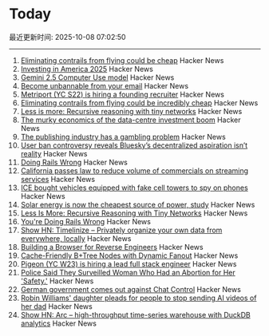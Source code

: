 # Today

最近更新时间: 2025-10-08 07:02:50

--- 
1. [Eliminating contrails from flying could be cheap](https://www.sustainabilitybynumbers.com/p/eliminating-contrails) Hacker News
2. [Investing in America 2025](https://blog.google/inside-google/company-announcements/investing-in-america-2025/) Hacker News
3. [Gemini 2.5 Computer Use model](https://blog.google/technology/google-deepmind/gemini-computer-use-model/) Hacker News
4. [Become unbannable from your email](https://karboosx.net/post/PJOveGVa/become-unbannable-from-your-emailgmail) Hacker News
5. [Metriport (YC S22) is hiring a founding recruiter](https://www.ycombinator.com/companies/metriport/jobs/uq6CuhA-founding-recruiter) Hacker News
6. [Eliminating contrails from flying could be incredibly cheap](https://www.sustainabilitybynumbers.com/p/eliminating-contrails) Hacker News
7. [Less is more: Recursive reasoning with tiny networks](https://alexiajm.github.io/2025/09/29/tiny_recursive_models.html) Hacker News
8. [The murky economics of the data-centre investment boom](https://www.economist.com/business/2025/09/30/the-murky-economics-of-the-data-centre-investment-boom) Hacker News
9. [The publishing industry has a gambling problem](https://thewalrus.ca/the-publishing-industry-has-a-gambling-problem/) Hacker News
10. [User ban controversy reveals Bluesky’s decentralized aspiration isn’t reality](https://plus.flux.community/p/banning-controversy-reveals-blueskys) Hacker News
11. [Doing Rails Wrong](https://www.bananacurvingmachine.com/articles/you-re-doing-rails-wrong) Hacker News
12. [California passes law to reduce volume of commercials on streaming services](https://www.gov.ca.gov/2025/10/06/no-more-loud-commercials-governor-newsom-signs-sb-576/) Hacker News
13. [ICE bought vehicles equipped with fake cell towers to spy on phones](https://techcrunch.com/2025/10/07/ice-bought-vehicles-equipped-with-fake-cell-towers-to-spy-on-phones/) Hacker News
14. [Solar energy is now the cheapest source of power, study](https://www.surrey.ac.uk/news/solar-energy-now-worlds-cheapest-source-power-surrey-study-finds) Hacker News
15. [Less Is More: Recursive Reasoning with Tiny Networks](https://arxiv.org/abs/2510.04871) Hacker News
16. [You're Doing Rails Wrong](https://www.bananacurvingmachine.com/articles/you-re-doing-rails-wrong) Hacker News
17. [Show HN: Timelinize – Privately organize your own data from everywhere, locally](https://timelinize.com) Hacker News
18. [Building a Browser for Reverse Engineers](https://nullpt.rs/reverse-engineering-browser) Hacker News
19. [Cache-Friendly B+Tree Nodes with Dynamic Fanout](https://jacobsherin.com/posts/2025-08-18-bplustree-struct-hack/) Hacker News
20. [Pigeon (YC W23) is hiring a lead full stack engineer](https://www.ycombinator.com/companies/pigeon/jobs/sjuJOg3-lead-full-stack-software-engineer-remote-us) Hacker News
21. [Police Said They Surveilled Woman Who Had an Abortion for Her 'Safety.'](https://www.404media.co/police-said-they-surveilled-woman-who-had-an-abortion-for-her-safety-court-records-show-they-considered-charging-her-with-a-crime/) Hacker News
22. [German government comes out against Chat Control](https://xcancel.com/paddi_hansen/status/1975595307800142205) Hacker News
23. [Robin Williams' daughter pleads for people to stop sending AI videos of her dad](https://www.bbc.co.uk/news/articles/c0r0erqk18jo) Hacker News
24. [Show HN: Arc – high-throughput time-series warehouse with DuckDB analytics](https://github.com/Basekick-Labs/arc) Hacker News
